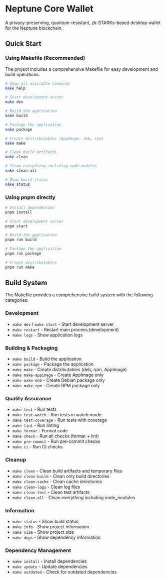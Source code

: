 # Neptune Core Wallet

A privacy-preserving, quantum-resistant, zk-STARKs-based desktop wallet for the Neptune blockchain.

## Quick Start

### Using Makefile (Recommended)

The project includes a comprehensive Makefile for easy development and build operations:

```bash
# Show all available commands
make help

# Start development server
make dev

# Build the application
make build

# Package the application
make package

# Create distributables (AppImage, deb, rpm)
make make

# Clean build artifacts
make clean

# Clean everything including node_modules
make clean-all

# Show build status
make status
```

### Using pnpm directly

```bash
# Install dependencies
pnpm install

# Start development server
pnpm start

# Build the application
pnpm run build

# Package the application
pnpm run package

# Create distributables
pnpm run make
```

## Build System

The Makefile provides a comprehensive build system with the following categories:

### Development
- `make dev` / `make start` - Start development server
- `make restart` - Restart main process (development)
- `make logs` - Show application logs

### Building & Packaging
- `make build` - Build the application
- `make package` - Package the application
- `make make` - Create distributables (deb, rpm, AppImage)
- `make make-appimage` - Create AppImage only
- `make make-deb` - Create Debian package only
- `make make-rpm` - Create RPM package only

### Quality Assurance
- `make test` - Run tests
- `make test-watch` - Run tests in watch mode
- `make test-coverage` - Run tests with coverage
- `make lint` - Run linting
- `make format` - Format code
- `make check` - Run all checks (format + lint)
- `make pre-commit` - Run pre-commit checks
- `make ci` - Run CI checks

### Cleanup
- `make clean` - Clean build artifacts and temporary files
- `make clean-build` - Clean only build directories
- `make clean-cache` - Clean cache directories
- `make clean-logs` - Clean log files
- `make clean-test` - Clean test artifacts
- `make clean-all` - Clean everything including node_modules

### Information
- `make status` - Show build status
- `make info` - Show project information
- `make size` - Show project size
- `make deps` - Show dependency information

### Dependency Management
- `make install` - Install dependencies
- `make update` - Update dependencies
- `make outdated` - Check for outdated dependencies